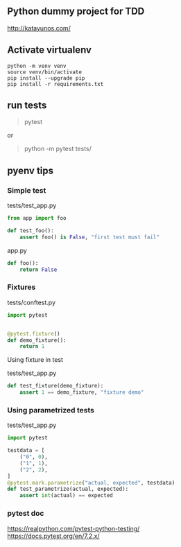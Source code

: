 ## Python dummy project for TDD 
http://katayunos.com/

## Activate virtualenv
```shell
python -m venv venv
source venv/bin/activate
pip install --upgrade pip 
pip install -r requirements.txt
```

## run tests
> pytest

or

> python -m pytest tests/

## pyenv tips
### Simple test
tests/test_app.py
```python
from app import foo

def test_foo():
    assert foo() is False, "first test must fail"
```

app.py
```python
def foo():
    return False
```

### Fixtures

tests/conftest.py
```python
import pytest


@pytest.fixture()
def demo_fixture():
    return 1
```

Using fixture in test

tests/test_app.py
```python
def test_fixture(demo_fixture):
    assert 1 == demo_fixture, "fixture demo"
```

### Using parametrized tests

tests/test_app.py
```python
import pytest

testdata = [
    ("0", 0),
    ("1", 1),
    ("2", 2),
]
@pytest.mark.parametrize("actual, expected", testdata)
def test_parametrize(actual, expected):
    assert int(actual) == expected
```

### pytest doc
https://realpython.com/pytest-python-testing/
https://docs.pytest.org/en/7.2.x/